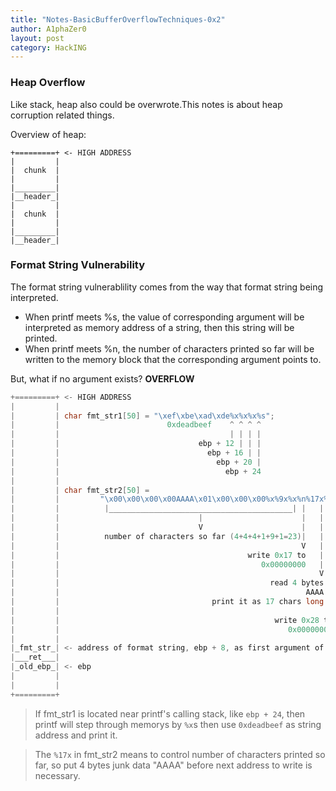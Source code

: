 ```yaml
---
title: "Notes-BasicBufferOverflowTechniques-0x2"
author: A1phaZer0
layout: post
category: HackING
---
```

### Heap Overflow
Like stack, heap also could be overwrote.This notes is about heap corruption related things.  
<!--more-->
Overview of heap:
```
+=========+ <- HIGH ADDRESS
|         |
|  chunk  |
|         |
|_________|
|__header_|
|         |
|  chunk  |
|         |
|_________|
|__header_|
```
### Format String Vulnerability
The format string vulnerablility comes from the way that format string being interpreted.  
- When printf meets %s, the value of corresponding argument will be interpreted as memory address of a string, then this string will be printed.  
- When printf meets %n, the number of characters printed so far will be written to the memory block that the corresponding argument points to.

But, what if no argument exists?   **OVERFLOW**

```c
+=========+ <- HIGH ADDRESS
|         |
|         | char fmt_str1[50] = "\xef\xbe\xad\xde%x%x%x%s";
|         |                        0xdeadbeef    ^ ^ ^ ^ 
|         |                                      | | | |
|         |                               ebp + 12 | | |
|         |                                 ebp + 16 | |
|         |                                   ebp + 20 |
|         |                                     ebp + 24
|         |
|         | char fmt_str2[50] = 
|         |         "\x00\x00\x00\x00AAAA\x01\x00\x00\x00%x%9x%x%n%17x%n"
|         |          |_________________________________________| |   | |
|         |                               |                      |   | |
|         |                               V                      |   | |
|         |          number of characters so far (4+4+4+1+9+1=23)|   | |
|         |                                                      V   | |
|         |                                          write 0x17 to   | |
|         |                                             0x00000000   | |
|         |                                                          V |
|         |                                               read 4 bytes |
|         |                                                       AAAA |
|         |                                  print it as 17 chars long |
|         |                                                            V
|         |                                                write 0x28 to
|         |                                                   0x00000001
|         |
|_fmt_str_| <- address of format string, ebp + 8, as first argument of printf.
|___ret___|
|_old_ebp_| <- ebp
|         |
|         |
+=========+
```
> If fmt_str1 is located near printf's calling stack, like `ebp + 24`, then printf will step through memorys by `%x`s then use `0xdeadbeef` as string address and print it.  

> The `%17x` in fmt_str2 means to control number of characters printed so far, so put 4 bytes junk data "AAAA" before next address to write is necessary.
